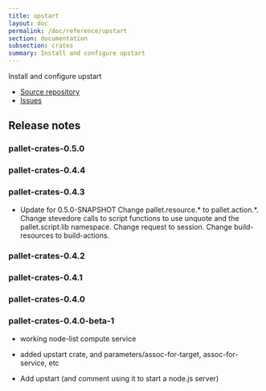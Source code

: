 ```yaml
---
title: upstart
layout: doc
permalink: /doc/reference/upstart
section: documentation
subsection: crates
summary: Install and configure upstart
---
```

Install and configure upstart

- [Source repository](https://github.com/pallet/upstart-crate "GitHub Repository for crate")
- [Issues](https://github.com/pallet/upstart-crate/issues "GitHub Issues for crate")

## Release notes


### pallet-crates-0.5.0


### pallet-crates-0.4.4


### pallet-crates-0.4.3

- Update for 0.5.0-SNAPSHOT
  Change pallet.resource.\* to pallet.action.\*. Change stevedore calls to
  script functions to use unquote and the pallet.script.lib namespace. 
  Change request to session.  Change build-resources to build-actions.


### pallet-crates-0.4.2


### pallet-crates-0.4.1


### pallet-crates-0.4.0


### pallet-crates-0.4.0-beta-1

- working node-list compute service

- added upstart crate, and parameters/assoc-for-target, assoc-for-service,
  etc

- Add upstart (and comment using it to start a node.js server)


